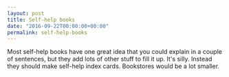 ```yaml
---
layout: post
title: Self-help books
date: "2016-09-22T00:00:00+00:00"
permalink: self-help-books
---
```


Most self-help books have one great idea that you could explain in a couple of sentences, but they add lots of other stuff to fill it up. It's silly. Instead they should make self-help index cards. Bookstores would be a lot smaller.
